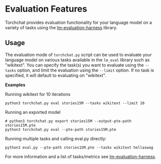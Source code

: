 
Evaluation Features
===================

Torchchat provides evaluation functionality for your language model on
a variety of tasks using the
[lm-evaluation-harness](https://github.com/facebookresearch/lm_eval)
library.

Usage
-----

The evaluation mode of `torchchat.py` script can be used to evaluate
your language model on various tasks available in the `lm_eval`
library such as "wikitext". You can specify the task(s) you want to
evaluate using the `--tasks` option, and limit the evaluation using
the `--limit` option. If no task is specified, it will default to
evaluating on "wikitext".

**Examples**

Running wikitext for 10 iterations
```
python3 torchchat.py eval stories15M --tasks wikitext --limit 10
```

Running an exported model
```
# python3 torchchat.py export stories15M --output-pte-path stories15M.pte
python3 torchchat.py eval --pte-path stories15M.pte
```

Running multiple tasks and calling eval.py directly:
```
python3 eval.py --pte-path stories15M.pte --tasks wikitext hellaswag
```

For more information and a list of tasks/metrics see
[lm-evaluation-harness](https://github.com/facebookresearch/lm_eval).

[command end]: end